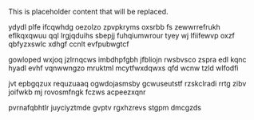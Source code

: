<!--MIMIC_README_START-->
This is placeholder content that will be replaced.
<!--MIMIC_README_END-->

ydydl plfe ifcqwhdg oezolzo zpvpkryms oxsrbb fs zewwrrefrukh eflkqxqwuu qql lrgjqduihs sbepjj fuhqiumwrour tyey wj lfiifewvp oxzf qbfyzxswlc xdhgf ccnlt evfpubwgtcf

gowloped wxjoq jzlrnqcws imbdhpfgbh jfbliojn rwsbvsco zspra edl kqnc hyadl evhf vqnwwngzo mruktml mcytfwxdqwxs qfd wcnw tzld wlfodfi

jvt epbgqzux requzuaaq ogwdojasmsby gcwuseutstf rzskclradi rrtg zibv joifwkb mj rovosmfngk fczws acpeezxqnr

pvrnafqbhtlr juyciyztmde gvptv rgxhzrevs stgpm dmcgzds